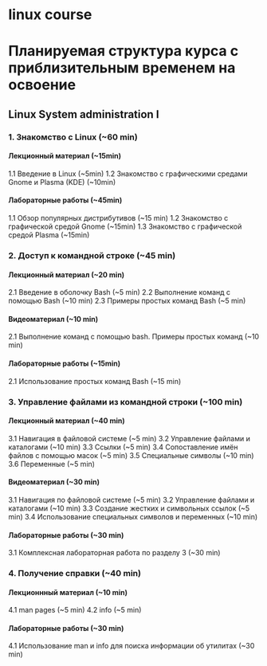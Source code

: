 # linux course

# Планируемая структура курса с приблизительным временем на освоение


## Linux System administration I
### 1. Знакомство с Linux (~60 min)
#### Лекционный материал (~15min)

1.1 Введение в Linux (~5min)
1.2 Знакомство с графическими средами Gnome и Plasma (KDE) (~10min)

#### Лабораторные работы (~45min)

1.1 Обзор популярных дистрибутивов (~15 min)
1.2 Знакомство с графической средой Gnome (~15min)
1.3 Знакомство с графической средой Plasma (~15min)

### 2. Доступ к командной строке (~45 min)

#### Лекционный материал (~20 min)

2.1 Введение в оболочку Bash (~5 min)
2.2 Выполнение команд с помощью Bash (~10 min)
2.3 Примеры простых команд Bash (~5 min)

#### Видеоматериал (~10 min)

2.1 Выполнение команд с помощью bash. Примеры простых команд (~10 min)

#### Лабораторные работы (~15min)

2.1 Использование простых команд Bash (~15 min)

### 3. Управление файлами из командной строки (~100 min)

#### Лекционный материал (~40 min)

3.1 Навигация в файловой системе (~5 min)
3.2 Управление файлами и каталогами (~10 min)
3.3 Ссылки (~5 min)
3.4 Сопоставление имён файлов с помощью масок (~5 min)
3.5 Специальные символы (~10 min)
3.6 Переменные (~5 min)

#### Видеоматериал (~30 min)

3.1 Навигация по файловой системе (~5 min)
3.2 Управление файлами и каталогами (~10 min)
3.3 Создание жестких и символьных ссылок (~5 min)
3.4 Использование специальных символов и переменных (~10 min)

#### Лабораторные работы (~30 min)

3.1 Комплексная лабораторная работа по разделу 3 (~30 min)

### 4. Получение справки (~40 min)

#### Лекционнный материал (~10 min)

4.1 man pages (~5 min)
4.2 info (~5 min)

#### Лабораторные работы (~30 min)

4.1 Использование man и info для поиска информации об утилитах (~30 min)


